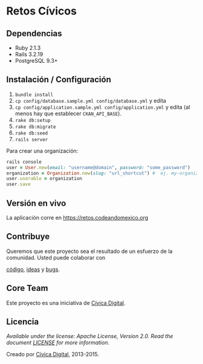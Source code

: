 # Retos Cívicos

## Dependencias

- Ruby 2.1.3
- Rails 3.2.19
- PostgreSQL 9.3+

## Instalación / Configuración

1. `bundle install`
1. `cp config/database.sample.yml config/database.yml` y edita
1. `cp config/application.sample.yml config/application.yml` y edita (al menos
   hay que establecer `CKAN_API_BASE`).
1. `rake db:setup`
1. `rake db:migrate`
1. `rake db:seed`
1. `rails server`

Para crear una organización:

```ruby
rails console
user = User.new(email: "username@domain", password: "some_password")
organization = Organization.new(slug: "url_shortcut") #  ej. my-organization
user.userable = organization
user.save
```

## Versión en vivo

La aplicación corre en https://retos.codeandomexico.org

## Contribuye

Queremos que este proyecto sea el resultado de un esfuerzo de la comunidad.
Usted puede colaborar con

[código](https://github.com/codeandomexico/retos-civicos/pulls),
[ideas](https://github.com/codeandomexico/retos-civicos/issues) y
[bugs](https://github.com/codeandomexico/retos-civicos/issues).

## Core Team

Este proyecto es una iniciativa de [Cívica
Digital](http://www.codeandomexico.org).

## Licencia

_Available under the license: Apache License, Version 2.0. Read the document
[LICENSE](/LICENSE) for more information._

Creado por [Cívica Digital](http://www.codeandomexico.org), 2013-2015.

